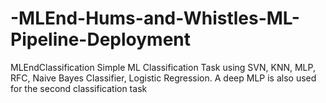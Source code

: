 # -MLEnd-Hums-and-Whistles-ML-Pipeline-Deployment

MLEndClassification
Simple ML Classification Task using SVN, KNN, MLP, RFC, Naive Bayes Classifier, Logistic Regression. A deep MLP is also used for the second classification task
